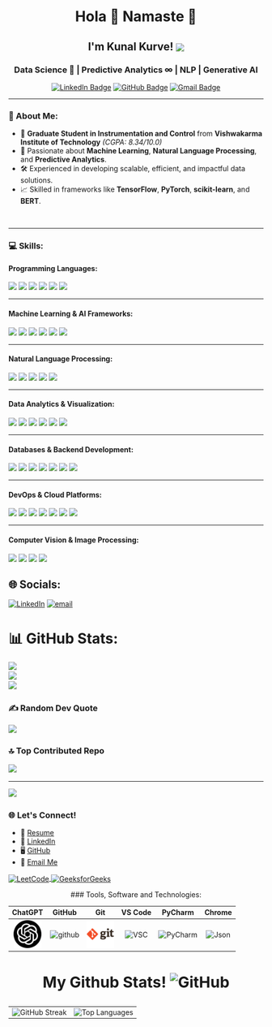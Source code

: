 <h1 align="center">Hola 👋 Namaste 🙏</h1>
<h2 align="center">I'm Kunal Kurve! <img align="center" src="https://66.media.tumblr.com/9e3cc0dc120a12857d45c1c805c3d125/tumblr_mfbfb2tnCO1rfjowdo1_500.gif" width="40"> </h2>
<h3 align="center"> Data Science 🔬 | Predictive Analytics ∞ | NLP | Generative AI</h3>

<p align="center">
  <a href="https://www.linkedin.com/in/kunal-kurve-robolover/"><img src="https://img.shields.io/badge/LinkedIn-0077B5?style=for-the-badge&logo=linkedin&logoColor=white" alt="LinkedIn Badge"></a>
  <a href="https://github.com/KunalKurve/"><img src="https://img.shields.io/badge/GitHub-100000?style=for-the-badge&logo=github&logoColor=white" alt="GitHub Badge"></a>
  <a href="mailto:masterkunal095@gmail.com"><img src="https://img.shields.io/badge/Gmail-D14836?style=for-the-badge&logo=gmail&logoColor=white" alt="Gmail Badge"></a>
</p>

---

### 🚀 About Me:
- 🌟 **Graduate Student in Instrumentation and Control** from **Vishwakarma Institute of Technology** *(CGPA: 8.34/10.0)*  
- 🔧 Passionate about **Machine Learning**, **Natural Language Processing**, and **Predictive Analytics**.  
- 🛠️ Experienced in developing scalable, efficient, and impactful data solutions.  
- 📈 Skilled in frameworks like **TensorFlow**, **PyTorch**, **scikit-learn**, and **BERT**.  
<br>


---

### 💻 Skills:

#### **Programming Languages:**
[![](https://img.shields.io/badge/Python-0077B5?style=for-the-badge&logo=python&logoColor=white)](https://www.python.org/)
[![](https://img.shields.io/badge/R-276DC3?style=for-the-badge&logo=r&logoColor=white)](https://www.r-project.org/)
[![](https://img.shields.io/badge/SQL-4479A1?style=for-the-badge&logo=postgresql&logoColor=white)](https://www.postgresql.org/)
[![](https://img.shields.io/badge/C%2FC%2B%2B-00599C?style=for-the-badge&logo=cplusplus&logoColor=white)](https://isocpp.org/)
[![](https://img.shields.io/badge/Java-007396?style=for-the-badge&logo=java&logoColor=white)](https://www.java.com/)
[![](https://img.shields.io/badge/JavaScript-F7DF1E?style=for-the-badge&logo=javascript&logoColor=black)](https://developer.mozilla.org/en-US/docs/Web/JavaScript)

---

#### **Machine Learning & AI Frameworks:**
[![](https://img.shields.io/badge/TensorFlow-FF6F00?style=for-the-badge&logo=tensorflow&logoColor=white)](https://www.tensorflow.org/)
[![](https://img.shields.io/badge/PyTorch-EE4C2C?style=for-the-badge&logo=pytorch&logoColor=white)](https://pytorch.org/)
[![](https://img.shields.io/badge/Scikit--Learn-F7931E?style=for-the-badge&logo=scikitlearn&logoColor=white)](https://scikit-learn.org/)
[![](https://img.shields.io/badge/Keras-D00000?style=for-the-badge&logo=keras&logoColor=white)](https://keras.io/)
[![](https://img.shields.io/badge/XGBoost-AA00FF?style=for-the-badge&logo=xgboost&logoColor=white)](https://xgboost.readthedocs.io/)
[![](https://img.shields.io/badge/Hugging%20Face-FFCD00?style=for-the-badge&logo=huggingface&logoColor=black)](https://huggingface.co/)

---

#### **Natural Language Processing:**
[![](https://img.shields.io/badge/BERT-FF5733?style=for-the-badge&logo=bert&logoColor=white)](https://huggingface.co/transformers/)
[![](https://img.shields.io/badge/Spacy-09A3D5?style=for-the-badge&logo=spacy&logoColor=white)](https://spacy.io/)
[![](https://img.shields.io/badge/Transformers-FF5733?style=for-the-badge&logo=huggingface&logoColor=white)](https://huggingface.co/)
[![](https://img.shields.io/badge/NLTK-107C10?style=for-the-badge&logo=python&logoColor=white)](https://www.nltk.org/)
[![](https://img.shields.io/badge/Gensim-00BFFF?style=for-the-badge&logo=python&logoColor=white)](https://radimrehurek.com/gensim/)

---

#### **Data Analytics & Visualization:**
[![](https://img.shields.io/badge/Pandas-150458?style=for-the-badge&logo=pandas&logoColor=white)](https://pandas.pydata.org/)
[![](https://img.shields.io/badge/NumPy-013243?style=for-the-badge&logo=numpy&logoColor=white)](https://numpy.org/)
[![](https://img.shields.io/badge/Matplotlib-013243?style=for-the-badge&logo=python&logoColor=white)](https://matplotlib.org/)
[![](https://img.shields.io/badge/Seaborn-2C8E99?style=for-the-badge&logo=python&logoColor=white)](https://seaborn.pydata.org/)
[![](https://img.shields.io/badge/Plotly-3F4F75?style=for-the-badge&logo=plotly&logoColor=white)](https://plotly.com/)
[![](https://img.shields.io/badge/Tableau-E97627?style=for-the-badge&logo=tableau&logoColor=white)](https://www.tableau.com/)

---

#### **Databases & Backend Development:**
[![](https://img.shields.io/badge/PostgreSQL-336791?style=for-the-badge&logo=postgresql&logoColor=white)](https://www.postgresql.org/)
[![](https://img.shields.io/badge/MySQL-4479A1?style=for-the-badge&logo=mysql&logoColor=white)](https://www.mysql.com/)
[![](https://img.shields.io/badge/MongoDB-47A248?style=for-the-badge&logo=mongodb&logoColor=white)](https://www.mongodb.com/)
[![](https://img.shields.io/badge/Django-092E20?style=for-the-badge&logo=django&logoColor=white)](https://www.djangoproject.com/)
[![](https://img.shields.io/badge/FastAPI-009688?style=for-the-badge&logo=fastapi&logoColor=white)](https://fastapi.tiangolo.com/)
[![](https://img.shields.io/badge/Flask-000000?style=for-the-badge&logo=flask&logoColor=white)](https://flask.palletsprojects.com/)
[![](https://img.shields.io/badge/Redis-DC382D?style=for-the-badge&logo=redis&logoColor=white)](https://redis.io/)

---

#### **DevOps & Cloud Platforms:**
[![](https://img.shields.io/badge/AWS-232F3E?style=for-the-badge&logo=amazonaws&logoColor=white)](https://aws.amazon.com/)
[![](https://img.shields.io/badge/Heroku-430098?style=for-the-badge&logo=heroku&logoColor=white)](https://www.heroku.com/)
[![](https://img.shields.io/badge/Docker-2496ED?style=for-the-badge&logo=docker&logoColor=white)](https://www.docker.com/)
[![](https://img.shields.io/badge/Kubernetes-326CE5?style=for-the-badge&logo=kubernetes&logoColor=white)](https://kubernetes.io/)
[![](https://img.shields.io/badge/Git-F05032?style=for-the-badge&logo=git&logoColor=white)](https://git-scm.com/)
[![](https://img.shields.io/badge/GitHub-181717?style=for-the-badge&logo=github&logoColor=white)](https://github.com/)
[![](https://img.shields.io/badge/CI%2FCD-0078D4?style=for-the-badge&logo=azuredevops&logoColor=white)](https://en.wikipedia.org/wiki/CI/CD)

---

#### **Computer Vision & Image Processing:**
[![](https://img.shields.io/badge/OpenCV-5C3EE8?style=for-the-badge&logo=opencv&logoColor=white)](https://opencv.org/)
[![](https://img.shields.io/badge/YOLO-000000?style=for-the-badge&logo=yolo&logoColor=white)](https://github.com/ultralytics/yolov5)
[![](https://img.shields.io/badge/RCNN-FF5733?style=for-the-badge&logo=opencv&logoColor=white)](https://www.learnopencv.com/tag/rcnn/)
[![](https://img.shields.io/badge/Darknet-000080?style=for-the-badge&logo=opencv&logoColor=white)](https://pjreddie.com/darknet/)


## 🌐 Socials:
[![LinkedIn](https://img.shields.io/badge/LinkedIn-%230077B5.svg?logo=linkedin&logoColor=white)](https://linkedin.com/in/https://www.linkedin.com/in/kunal-kurve-robolover/) [![email](https://img.shields.io/badge/Email-D14836?logo=gmail&logoColor=white)](mailto:masterkunal095@gmail.com) 


# 📊 GitHub Stats:
![](https://github-readme-stats.vercel.app/api?username=KunalKurve&theme=dark&hide_border=false&include_all_commits=false&count_private=false)<br/>
![](https://nirzak-streak-stats.vercel.app/?user=KunalKurve&theme=dark&hide_border=false)<br/>
![](https://github-readme-stats.vercel.app/api/top-langs/?username=KunalKurve&theme=dark&hide_border=false&include_all_commits=false&count_private=false&layout=compact)

### ✍️ Random Dev Quote
![](https://quotes-github-readme.vercel.app/api?type=horizontal&theme=radical)

### 🔝 Top Contributed Repo
![](https://github-contributor-stats.vercel.app/api?username=KunalKurve&limit=5&theme=dark&combine_all_yearly_contributions=true)

---
[![](https://visitcount.itsvg.in/api?id=KunalKurve&icon=0&color=0)](https://visitcount.itsvg.in)

<!-- Proudly created with GPRM ( https://gprm.itsvg.in ) -->

### 🌐 Let's Connect!
- 💼 [Resume](https://github.com/KunalKurve/KunalKurve/blob/0a8fa0064f26a82cb54895d22ad238314bb82846/Kunal-Kurve-Resume-%20CDAC_09032025.pdf)
- 🔗 [LinkedIn](https://www.linkedin.com/in/kunal-kurve-robolover/)
- 🖥️ [GitHub](https://github.com/KunalKurve)
- 📧 [Email Me](mailto:masterkunal095@gmail.com)

<p align="left">
  <a href="https://leetcode.com/u/kunalkurve/" target="blank">
    <img align="center" src="https://raw.githubusercontent.com/rahuldkjain/github-profile-readme-generator/master/src/images/icons/Social/leet-code.svg" alt="LeetCode" height="30" width="40" />
  </a>
  <a href="https://www.geeksforgeeks.org/user/masterkunal095/" target="blank">
    <img align="center" src="https://raw.githubusercontent.com/rahuldkjain/github-profile-readme-generator/master/src/images/icons/Social/geeks-for-geeks.svg" alt="GeeksforGeeks" height="30" width="40" />
  </a>
</p>
<div align="center">
### Tools, Software and Technologies:

| ChatGPT | GitHub | Git | VS Code | PyCharm | Chrome |
|:-:|:-:|:-:|:-:|:-:|:-:|
| <img src="https://github.com/vish2002/vish2002/blob/main/chat-gpt%20(1).png?raw=true" title="ChatGPT" alt="ChatGPT" width="55" height="55"/> | <img src="https://raw.githubusercontent.com/rahuldkjain/github-profile-readme-generator/master/src/images/icons/Social/github.svg" title="github" alt="github" width="55" height="55"/> | <img src="https://github.com/devicons/devicon/blob/master/icons/git/git-original-wordmark.svg" title="Git" alt="Git" width="55" height="55"/> | <img src="https://upload.wikimedia.org/wikipedia/commons/9/9a/Visual_Studio_Code_1.35_icon.svg" title="VSC" alt="VSC" width="55" height="55"/> | <img src="https://upload.wikimedia.org/wikipedia/commons/1/1d/PyCharm_Icon.svg" title="PyCharm" alt="PyCharm" width="55" height="55"/> | <img src="https://upload.wikimedia.org/wikipedia/commons/e/e1/Google_Chrome_icon_%28February_2022%29.svg" title="Json" alt="Json" width="55" height="55"/> |


</div>
<h3 align="center" style="font-size: 30px;">My Github Stats! <img src="https://raw.githubusercontent.com/rahuldkjain/github-profile-readme-generator/master/src/images/icons/Social/github.svg" alt="GitHub" height="30" width="40" /></h3>

<table align="center">
  <tr>
    <td>
      <img src="https://github-readme-streak-stats.herokuapp.com/?user=KunalKurve&theme=tokyonight&hide_border=true" alt="GitHub Streak" width="390" height="200"/>
    </td>
    <td>
      <img src="https://github-readme-stats.vercel.app/api/top-langs/?username=KunalKurve&theme=tokyonight&layout=compact&hide_border=true" alt="Top Languages" width="390" height="200"/>
    </td>
  </tr>
</table>

<!-- ### 🛠️ Tools & Technologies I Use:
<div align="center">
  <a href="https://www.python.org/"><img src="https://img.shields.io/badge/Python-0077B5?style=for-the-badge&logo=python&logoColor=white" alt="Python"></a>
  <a href="https://www.r-project.org/"><img src="https://img.shields.io/badge/R-276DC3?style=for-the-badge&logo=r&logoColor=white" alt="R"></a>
  <a href="https://www.tensorflow.org/"><img src="https://img.shields.io/badge/TensorFlow-FF6F00?style=for-the-badge&logo=tensorflow&logoColor=white" alt="TensorFlow"></a>
  <a href="https://pytorch.org/"><img src="https://img.shields.io/badge/PyTorch-EE4C2C?style=for-the-badge&logo=pytorch&logoColor=white" alt="PyTorch"></a>
  <a href="https://www.docker.com/"><img src="https://img.shields.io/badge/Docker-2496ED?style=for-the-badge&logo=docker&logoColor=white" alt="Docker"></a>
</div> -->


<!---
KunalKurve/KunalKurve is a ✨ special ✨ repository because its `README.md` (this file) appears on your GitHub profile.
You can click the Preview link to take a look at your changes.
--->
